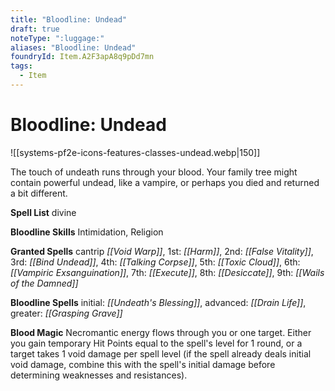 ```yaml
---
title: "Bloodline: Undead"
draft: true
noteType: ":luggage:"
aliases: "Bloodline: Undead"
foundryId: Item.A2F3apA8q9pDd7mn
tags:
  - Item
---
```


# Bloodline: Undead
![[systems-pf2e-icons-features-classes-undead.webp|150]]

The touch of undeath runs through your blood. Your family tree might contain powerful undead, like a vampire, or perhaps you died and returned a bit different.

**Spell List** divine

**Bloodline Skills** Intimidation, Religion

**Granted Spells** cantrip _[[Void Warp]]_, 1st: _[[Harm]]_, 2nd: _[[False Vitality]]_, 3rd: _[[Bind Undead]]_, 4th: _[[Talking Corpse]]_, 5th: _[[Toxic Cloud]]_, 6th: _[[Vampiric Exsanguination]]_, 7th: _[[Execute]]_, 8th: _[[Desiccate]]_, 9th: _[[Wails of the Damned]]_

**Bloodline Spells** initial: _[[Undeath's Blessing]]_, advanced: _[[Drain Life]]_, greater: _[[Grasping Grave]]_

**Blood Magic** Necromantic energy flows through you or one target. Either you gain temporary Hit Points equal to the spell's level for 1 round, or a target takes 1 void damage per spell level (if the spell already deals initial void damage, combine this with the spell's initial damage before determining weaknesses and resistances).
